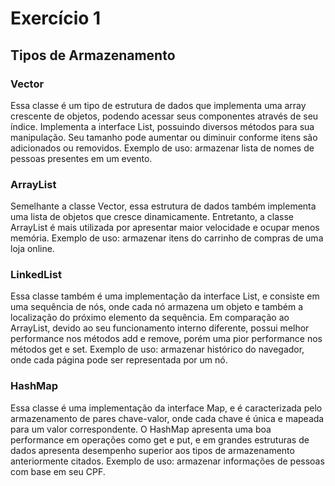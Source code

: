 # Exercício 1
## Tipos de Armazenamento
### Vector
Essa classe é um tipo de estrutura de dados que implementa uma array crescente de objetos, podendo acessar seus componentes através de seu índice.
Implementa a interface List, possuindo diversos métodos para sua manipulação.
Seu tamanho pode aumentar ou diminuir conforme itens são adicionados ou removidos.
Exemplo de uso: armazenar lista de nomes de pessoas presentes em um evento.
### ArrayList
Semelhante a classe Vector, essa estrutura de dados também implementa uma lista de objetos que cresce dinamicamente.
Entretanto, a classe ArrayList é mais utilizada por apresentar maior velocidade e ocupar menos memória.
Exemplo de uso: armazenar itens do carrinho de compras de uma loja online.
### LinkedList
Essa classe também é uma implementação da interface List, e consiste em uma sequência de nós, onde cada nó armazena um objeto e também a localização do próximo elemento da sequência.
Em comparação ao ArrayList, devido ao seu funcionamento interno diferente, possui melhor performance nos métodos add e remove, porém uma pior performance nos métodos get e set.
Exemplo de uso: armazenar histórico do navegador, onde cada página pode ser representada por um nó.
### HashMap
Essa classe é uma implementação da interface Map, e é caracterizada pelo armazenamento de pares chave-valor, onde cada chave é única e mapeada para um valor correspondente.
O HashMap apresenta uma boa performance em operações como get e put, e em grandes estruturas de dados apresenta desempenho superior aos tipos de armazenamento anteriormente citados.
Exemplo de uso: armazenar informações de pessoas com base em seu CPF.
